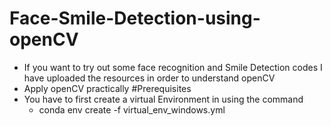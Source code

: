 # Face-Smile-Detection-using-openCV
* If you want to try out some face recognition and Smile Detection codes I have uploaded the resources in order to understand openCV 
* Apply openCV practically
#Prerequisites 
* You have to first create a virtual Environment in using the command
   - conda env create -f virtual_env_windows.yml
